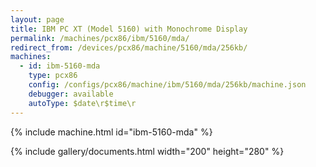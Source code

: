 ```yaml
---
layout: page
title: IBM PC XT (Model 5160) with Monochrome Display
permalink: /machines/pcx86/ibm/5160/mda/
redirect_from: /devices/pcx86/machine/5160/mda/256kb/
machines:
  - id: ibm-5160-mda
    type: pcx86
    config: /configs/pcx86/machine/ibm/5160/mda/256kb/machine.json
    debugger: available
    autoType: $date\r$time\r
---
```


{% include machine.html id="ibm-5160-mda" %}

{% include gallery/documents.html width="200" height="280" %}
